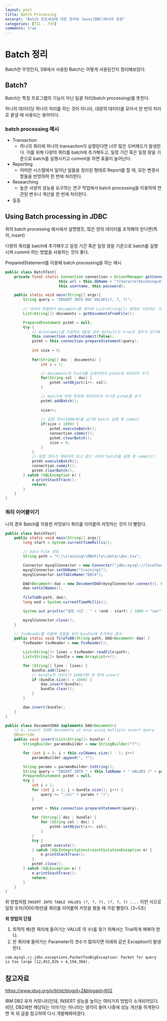 ```yaml
---
layout: post
title: Batch Processing
excerpt: "Batch 프로세싱에 대한 정리와 Java(JDBC)에서의 응용"
categories: [TIL - 기타]
comments: true
---
```


Batch 정리
=========

Batch란 무엇인지, DB에서 사용된 Batch는 어떻게 사용된건지 정리해보았다.

## Batch?

Batch는 특정 프로그램의 기능이 아닌 일괄 처리(batch processing)를 뜻한다.

하나의 데이터당 하나의 처리를 하는 것이 아니라, 대량의 데이터를 모아서 한 번의 처리로 끝낼 때 사용되는 용어이다.

### batch processing 예시
- Transaction
  - 하나의 쿼리에 하나의 transaction이 실행된다면 너무 많은 오버헤드가 발생한다. 이를 위해 다량의 쿼리를 batch에 추가해두고, 일정 기간 혹은 일정 량을 기준으로 batch를 실행시키고 commit을 하면 효율이 늘어난다.
- Reporting
  - 어떠한 시스템에서 일어난 일들을 정리된 형태로 Report를 할 때, 모든 변경사항들을 반영하여 한 번에 처리한다.
- Researching
  - 높은 사양의 성능을 요구하는 연구 작업에서 batch processing을 이용하여 연관된 변수나 계산을 한 번에 처리한다.
- 등등

## Using Batch processing in JDBC

위의 batch processing 예시에서 설명했듯, 많은 양의 데이터를 조작해야 한다면(특히, insert)

다량의 쿼리를 batch에 추가해두고 일정 기간 혹은 일정 량을 기준으로 batch를 실행시켜 commit 하는 방법을 사용하는 것이 좋다.

PreparedStatement를 이용해 batch processing을 하는 예시
```java
public class BatchTest{
    private final static Connection connection = DriverManager.getConnection(
						this.url + this.dbName + "?characterEncoding=UTF-8&serverTimezone=UTC&useSSL=false",
						this.username, this.password);

    public static void main(String[] args){
		String query = "INSERT INTO DOC VALUES(?, ?, ?)";
		
        // 데이터 파일에서 documents를 읽어와 List<String[]> 형태로 리턴하는 가상의 함수
        List<String[]> documents = getDocumentsFromFile();

		PreparedStatement pstmt = null;
		try {
            // AutoCommit을 지원하는 DB일 경우 default가 true인 경우가 있기에 꼭 이 과정을 거쳐야함.
			this.connection.setAutoCommit(false);
			pstmt = this.connection.prepareStatement(query);
			
			int size = 0;
            
			for(String[] doc : documents) {
				int i = 1;

			    // documents의 field를 순회하면서 pstmt에 파라미터 추가
				for(String col : doc) {
					pstmt.setObject(i++, col);
				}

				// batch에 현재 루프에 파라미터가 추가된 pstmt를 추가
				pstmt.addBatch();
				
				size++;
				
                // 일정 갯수(1000개)를 넘기면 batch 실행 후 commit
				if(size > 1000) {
					pstmt.executeBatch();
					connection.commit();
					pstmt.clearBatch();
					size = 0;
				}
			}
            // 일정 갯수가 채워지지 않고 끝난 나머지 batch를 실행 후 commit()
			pstmt.executeBatch();
            connection.commit();
            pstmt.clearBatch();
		} catch (SQLException e) {
			e.printStackTrace();
			return;
		}
    }
}
```

### 쿼리 이어붙이기

나의 경우 Batch를 이용한 커밋보다 쿼리를 이어붙여 커밋하는 것이 더 빨랐다.

```java
public class BatchTest{
    public static void main(String[] args){
		long start = System.currentTimeMillis();

		// Data File 경로
		String path = "C:\\training\\DBnFile\\data\\doc.tsv";

		Connector mysqlConnector = new Connector("jdbc:mysql://localhost:3306/", "root", "daummove02");
		mysqlConnector.setDbName("training1");
		mysqlConnector.setTableName("DOC4");

		DAO<Document> dao = new DocumentDAO(mysqlConnector.connect(), mysqlConnector.getTableName());
		dao.setColNames();
		
		fileToDB(path, dao);
		long end = System.currentTimeMillis();

		System.out.println("걸린 시간 : " + (end - start) / 1000 + "sec");

		mysqlConnector.close();
    }

    // TsvReader를 이용해 파일을 읽어 bundle에 추가하는 함수.
    public static void fileToDB(String path, DAO<Document> dao) {
		TsvReader tsvReader = new TsvReader();

		List<String[]> lines = tsvReader.readFile(path);
		List<String[]> bundle = new ArrayList<>();

		for (String[] line : lines) {
			bundle.add(line);
            // bundle의 사이즈가 1000이면 한 번에 insert
			if (bundle.size() > 1000) {
				dao.insert(bundle);
				bundle.clear();
			}
		}

		dao.insert(bundle);
	}
}

public class DocumentDAO implements DAO<Document>{
    // 4. insert 1000 documents at once using multiple insert query
	@Override
	public void insert(List<String[]> bundle) {
		StringBuilder paramsBuilder = new StringBuilder("?");

		for (int i = 0; i < this.colNames.size() - 1; i++)
			paramsBuilder.append(", ?");

		String params = paramsBuilder.toString();
		String query = "INSERT INTO " + this.tabName + " VALUES (" + params + ")";
		PreparedStatement pstmt = null;
		try {
			int i = 1;
			for (int j = 1; j < bundle.size(); j++) {
				query += ",\n(" + params + ")";
			}

			pstmt = this.connection.prepareStatement(query);
			
			for (String[] doc : bundle) {
				for (String col : doc) {
					pstmt.setObject(i++, col);
				}
			}
			try {
				pstmt.execute();
			} catch (SQLIntegrityConstraintViolationException e) {
				e.printStackTrace();
			}
			pstmt.close();
		} catch (SQLException e) {
			e.printStackTrace();
			return;
		}
	}
}
```

위 방법처럼 `INSERT INTO TABLE VALUES (?, ?, ?), (?, ?, ?) ....` 이런 식으로 일정 숫자(1000개)만큼 쿼리를 이어붙여 커밋을 했을 때 가장 빨랐다. (3~5초)

**위 방법의 단점**
1. 최적의 해(한 쿼리에 들어가는 VALUE 의 수)를 찾기 위해서는 Trial하게 해봐야 한다.
2. 한 쿼리에 들어가는 Parameter의 갯수가 많아지면 아래와 같은 Exception이 발생한다.
```
com.mysql.cj.jdbc.exceptions.PacketTooBigException: Packet for query is too large (12,452,826 > 4,194,304).
```

## 참고자료
https://www.idug.org/p/bl/et/blogid=2&blogaid=602

IBM DB2 유저 커뮤니티인데, INSERT 성능을 높이는 여러가지 방법이 소개되어있다.
비단, DB2에만 해당되는 이야기는 아니라는 생각이 들어 나중에 성능 개선을 하게된다면 꼭 위 글을 참고하여 다시 개발해봐야겠다.